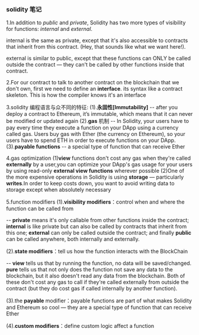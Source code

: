 ### solidity 笔记

1.In addition to _public_ and _private_, Solidity has two more types of visibility for functions: _internal_ and _external_.

internal is the same as private, except that it's also accessible to contracts that inherit from this contract. (Hey, that sounds like what we want here!).

external is similar to public, except that these functions can ONLY be called outside the contract — they can't be called by other functions inside that contract.

2.For our contract to talk to another contract on the blockchain that we don't own, first we need to define an **interface**. its syntax like a contract skeleton. This is how the compiler knows it's an interface

3.solidity 编程语言与众不同的特征:
(1).**永固性[Immutability]** -- after you deploy a contract to Ethereum, it’s immutable, which means that it can never be modified or updated again
(2).**gas** 机制 -- In Solidity, your users have to pay every time they execute a function on your DApp using a currency called gas. Users buy gas with Ether (the currency on Ethereum), so your users have to spend ETH in order to execute functions on your DApp.
(3).**payable functions** -- a special type of function that can receive Ether

4.gas optimization
(1)**view** functions don't cost any gas when they're called **externally** by a user,you can optimize your DApp's gas usage for your users by using read-only **external view functions** wherever possible
(2)One of the more expensive operations in Solidity is using **storage** — particularly **writes**.In order to keep costs down, you want to avoid writing data to storage except when absolutely necessary

5.function modifiers
(1).**visibility modifiers**：control when and where the function can be called from

-- **private** means it's only callable from other functions inside the contract; **internal** is like private but can also be called by contracts that inherit from this one; **external** can only be called outside the contract; and finally **public** can be called anywhere, both internally and externally.

(2).**state modifiers**：tell us how the function interacts with the BlockChain

-- **view** tells us that by running the function, no data will be saved/changed. **pure** tells us that not only does the function not save any data to the blockchain, but it also doesn't read any data from the blockchain. Both of these don't cost any gas to call if they're called externally from outside the contract (but they do cost gas if called internally by another function).

(3).the **payable** modifier：payable functions are part of what makes Solidity and Ethereum so cool — they are a special type of function that can receive Ether

(4).**custom modifiers**：define custom logic affect a function
